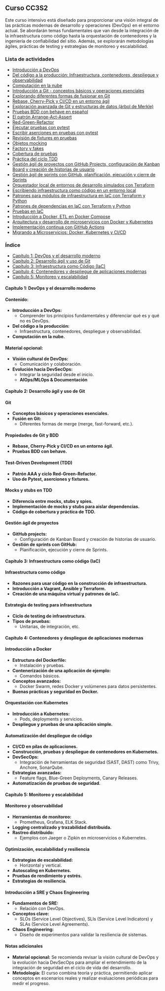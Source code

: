 ## Curso CC3S2

Este curso intensivo está diseñado para proporcionar una visión integral de las prácticas modernas de desarrollo y operaciones (DevOps) en el entorno actual. Se abordarán temas fundamentales que van desde la integración de la infraestructura como código hasta la orquestación de contenedores y la ingeniería de confiabilidad del sitio. Además, se explorarán metodologías ágiles, prácticas de testing y estrategias de monitoreo y escalabilidad.

### Lista de actividades

- [Introducción a DevOps](https://github.com/kapumota/DS/blob/main/2025-1/Actividad1-CC3S2.md)
- [Del código a la producción: Infraestructura, contenedores, despliegue y observabilidad](https://github.com/kapumota/DS/blob/main/2025-1/Actividad2-CC3S2.md)
- [Computación en la nube](https://github.com/kapumota/DS/blob/main/2025-1/Actividad3-CC3S2.md)
- [Introducción a Git - conceptos básicos y operaciones esenciales](https://github.com/kapumota/DS/blob/main/2025-1/Actividad4-CC3S2.md)
- [Explorando diferentes formas de fusionar en Git](https://github.com/kapumota/DS/blob/main/2025-1/Actividad5-CC3S2.md)
- [Rebase, Cherry-Pick y CI/CD en un entorno ágil](https://github.com/kapumota/DS/blob/main/2025-1/Actividad6-CC3S2.md)
- [Exploración avanzada de Git y estructuras de datos (árbol de Merkle)](https://github.com/kapumota/DS/blob/main/2025-1/PracticaDirigida1-CC3S2.md)
- [Pruebas BDD con behave en español](https://github.com/kapumota/DS/blob/main/2025-1/Actividad7-CC3S2/Instrucciones.md)
- [El patrón Arrange-Act-Assert](https://github.com/kapumota/DS/blob/main/2025-1/Actividad8-CC3S2/Instrucciones.md)
- [Red-Green-Refactor](https://github.com/kapumota/DS/blob/main/2025-1/Actividad9-CC3S2/Instrucciones.md)
- [Ejecutar pruebas con pytest](https://github.com/kapumota/DS/blob/main/2025-1/Actividades10-16-CC3S2/Actividades/pruebas_pytest/Instrucciones.md)
- [Escribir aserciones en pruebas con pytest](https://github.com/kapumota/DS/blob/main/2025-1/Actividades10-16-CC3S2/Actividades/aserciones_pruebas/Instrucciones.md)
- [Revisión de fixtures en pruebas](https://github.com/kapumota/DS/blob/main/2025-1/Actividades10-16-CC3S2/Actividades/pruebas_fixtures/Instrucciones.md)
- [Objetos mocking](https://github.com/kapumota/DS/blob/main/2025-1/Actividades10-16-CC3S2/Actividades/objects_mocking/Instrucciones.md)
- [Factory y fakes](https://github.com/kapumota/DS/blob/main/2025-1/Actividades10-16-CC3S2/Actividades/factories_fakes/Instrucciones.md)
- [Cobertura de pruebas](https://github.com/kapumota/DS/blob/main/2025-1/Actividades10-16-CC3S2/Actividades/coverage_pruebas/Instrucciones.md)
- [Práctica del ciclo TDD](https://github.com/kapumota/DS/blob/main/2025-1/Actividades10-16-CC3S2/Actividades/practica_tdd/Instrucciones.md)
- [Gestión ágil de proyectos con GitHub Projects, configuración de Kanban Board y creación de historias de usuario](https://github.com/kapumota/DS/blob/main/2025-1/Actividad17-CC3S2.md)
- [ Gestión ágil de sprints con GitHub, planificación, ejecución y cierre de Sprints](https://github.com/kapumota/DS/blob/main/2025-1/Actividad18-CC3S2.md)
- [Orquestador local de entornos de desarrollo simulados con Terraform](https://github.com/kapumota/DS/blob/main/2025-1/Actividad19-CC3S2.md)
- [Escribiendo infraestructura como código en un entorno local](https://github.com/kapumota/DS/blob/main/2025-1/Actividad20-CC3S2.md)
- [Patrones para módulos de infraestructura en IaC con Terraform y Python](https://github.com/kapumota/DS/blob/main/2025-1/Actividad21-CC3S2.md)
- [Patrones de dependencias en IaC con Terraform y Python](https://github.com/kapumota/DS/blob/main/2025-1/Actividad22-CC3S2.md)
- [Pruebas en IaC](https://github.com/kapumota/DS/blob/main/2025-1/Actividad23-CC3S2.md)
- [Introducción a Docker, ETL en Docker Compose](https://github.com/kapumota/DS/blob/main/2025-1/Actividad24-CC3S2.md)
- [Arquitectura y desarrollo de microservicios con Docker y Kubernetes](https://github.com/kapumota/DS/blob/main/2025-1/Actividad25-CC3S2.md)
- [Implementación continua con GitHub Actions](https://github.com/kapumota/DS/blob/main/2025-1/Actividad26-CC3S2.md)
- [Migrando a Microservicios: Docker, Kubernetes y CI/CD](https://github.com/kapumota/DS/blob/main/2025-1/Actividad27-CC3S2.md)

### Índice

- [Capítulo 1: DevOps y el desarrollo moderno](#capítulo-1-devops-y-el-desarrollo-moderno)
- [Capítulo 2: Desarrollo ágil y uso de Git](#capítulo-2-desarrollo-ágil-y-uso-de-git)
- [Capítulo 3: Infraestructura como Código (IaC)](#capítulo-3-infraestructura-como-código-iac)
- [Capítulo 4: Contenedores y despliegue de aplicaciones modernas](#capítulo-4-contenedores-y-despliegue-de-aplicaciones-modernas)
- [Capítulo 5: Monitoreo y escalabilidad](#capítulo-5-monitoreo-y-escalabilidad)

#### Capítulo 1: DevOps y el desarrollo moderno

#### Contenido:
- **Introducción a DevOps:**
  - Comprender los principios fundamentales y diferenciar qué es y qué no es DevOps.
- **Del código a la producción:**
  - Infraestructura, contenedores, despliegue y observabilidad.
- **Computación en la nube.**

#### Material opcional:
- **Visión cultural de DevOps:**
  - Comunicación y colaboración.
- **Evolución hacia DevSecOps:**
  - Integrar la seguridad desde el inicio.
  - **AIOps/MLOps & Documentación**


#### Capítulo 2: Desarrollo ágil y uso de Git

#### Git  

- **Conceptos básicos y operaciones esenciales.**
- **Fusión en Git:**
  - Diferentes formas de merge (merge, fast-forward, etc.).

#### Propiedades de Git y BDD  

- **Rebase, Cherry-Pick y CI/CD en un entorno ágil.**
- **Pruebas BDD con behave.**

#### Test-Driven Development (TDD)  

- **Patrón AAA y ciclo Red-Green-Refactor.**
- **Uso de Pytest, aserciones y fixtures.**

#### Mocks y stubs en TDD  

- **Diferencia entre mocks, stubs y spies.**
- **Implementación de mocks y stubs para aislar dependencias.**
- **Código de cobertura y práctica de TDD.**

#### Gestión ágil de proyectos  

- **GitHub projects:**
  - Configuración de Kanban Board y creación de historias de usuario.
- **Gestión de sprints con GitHub:**
  - Planificación, ejecución y cierre de Sprints.

#### Capítulo 3: Infraestructura como código (IaC)

#### Infraestructura como código  


- **Razones para usar código en la construcción de infraestructura.**
- **Introducción a Vagrant, Ansible y Terraform.**
- **Creación de una máquina virtual y patrones de IaC.**

#### Estrategia de testing para infraestructura  

- **Ciclo de testing de infraestructura.**
- **Tipos de pruebas:**
  - Unitarias, de integración, etc.

#### Capítulo 4: Contenedores y despliegue de aplicaciones modernas

#### Introducción a Docker  

- **Estructura del Dockerfile:**
  - Instalación y pruebas.
- **Contenerización de una aplicación de ejemplo:**
  - Comandos básicos.
- **Conceptos avanzados:**
  - Docker Swarm, redes Docker y volúmenes para datos persistentes.
- **Buenas prácticas y seguridad en Docker.**

#### Orquestación con Kubernetes  
- **Introducción a Kubernetes:**
  - Pods, deployments y servicios.
- **Despliegue y pruebas de una aplicación simple.**

#### Automatización del despliegue de código  

- **CI/CD en pilas de aplicaciones.**
- **Construcción, pruebas y despliegue de contenedores en Kubernetes.**
- **DevSecOps:**
  - Integración de herramientas de seguridad (SAST, DAST) como Trivy, Anchore, SonarQube.
- **Estrategias avanzadas:**
  - Feature flags, Blue-Green Deployments, Canary Releases.
- **Automatización de pruebas de seguridad.**

#### Capítulo 5: Monitoreo y escalabilidad

#### Monitoreo y observabilidad 
- **Herramientas de monitoreo:**
  - Prometheus, Grafana, ELK Stack.
- **Logging centralizado y trazabilidad distribuida.**
- **Rastreo distribuido:**
  - Ejemplos con Jaeger o Zipkin en microservicios o Kubernetes.


#### Optimización, escalabilidad y resiliencia  

- **Estrategias de escalabilidad:**
  - Horizontal y vertical.
- **Autoscaling en Kubernetes.**
- **Pruebas de rendimiento y estrés.**
- **Estrategias de resiliencia.**

#### Introducción a SRE y Chaos Engineering  

- **Fundamentos de SRE:**
  - Relación con DevOps.
- **Conceptos clave:**
  - SLOs (Service Level Objectives), SLIs (Service Level Indicators) y SLAs (Service Level Agreements).
- **Chaos Engineering:**
  - Diseño de experimentos para validar la resiliencia de sistemas.



#### Notas adicionales

- **Material opcional:** Se recomienda revisar la visión cultural de DevOps y la evolución hacia DevSecOps para ampliar el entendimiento de la integración de seguridad en el ciclo de vida del desarrollo.
- **Metodología:** El curso combina teoría y práctica, permitiendo aplicar conceptos en escenarios reales y realizar evaluaciones periódicas para medir el progreso.
